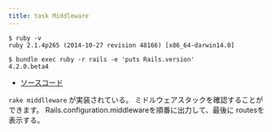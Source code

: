 ```yaml
---
title: task Middleware
---
```


```
$ ruby -v
ruby 2.1.4p265 (2014-10-27 revision 48166) [x86_64-darwin14.0]
```

```
$ bundle exec ruby -r rails -e 'puts Rails.version'
4.2.0.beta4
```

* [ソースコード](https://github.com/rails/rails/blob/v4.2.0.beta4/railties/lib/rails/tasks/middleware.rake)

`rake middlleware` が実装されている。
ミドルウェアスタックを確認することができます。
Rails.configuration.middlewareを順番に出力して、最後に routesを表示する。
